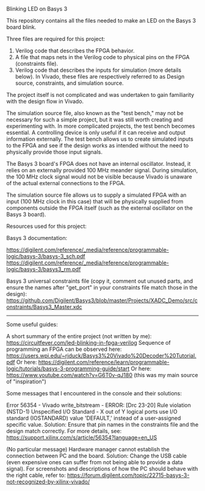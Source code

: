 Blinking LED on Basys 3

This repository contains all the files needed to make an LED on the Basys 3 board blink.

Three files are required for this project:

1) Verilog code that describes the FPGA behavior.
2) A file that maps nets in the Verilog code to physical pins on the FPGA (constraints file).
3) Verilog code that describes the inputs for simulation (more details below).
In Vivado, these files are respectively referred to as Design source, constraints, and simulation source.

The project itself is not complicated and was undertaken to gain familiarity with the design flow in Vivado.

The simulation source file, also known as the "test bench," may not be necessary for such a simple project, but it was still worth creating and experimenting with. In more complicated projects, the test bench becomes essential. A controlling device is only useful if it can receive and output information externally. The test bench allows us to create simulated inputs to the FPGA and see if the design works as intended without the need to physically provide those input signals.

The Basys 3 board's FPGA does not have an internal oscillator. Instead, it relies on an externally provided 100 MHz meander signal. During simulation, the 100 MHz clock signal would not be visible because Vivado is unaware of the actual external connections to the FPGA.

The simulation source file allows us to supply a simulated FPGA with an input (100 MHz clock in this case) that will be physically supplied from components outside the FPGA itself (such as the external oscillator on the Basys 3 board).

Resources used for this project:

Basys 3 documentation:

https://digilent.com/reference/_media/reference/programmable-logic/basys-3/basys-3_sch.pdf
https://digilent.com/reference/_media/reference/programmable-logic/basys-3/basys3_rm.pdf

Basys 3 universal constraints file (copy it, comment out unused parts, and ensure the names after "get_port" in your constraints file match those in the design):
https://github.com/Digilent/Basys3/blob/master/Projects/XADC_Demo/src/constraints/Basys3_Master.xdc

__________________________________
Some useful guides:

A short summary of the entire project (not written by me): https://circuitfever.com/led-blinking-in-fpga-verilog
Sequence of programming an FPGA can be observed here: https://users.wpi.edu/~rjduck/Basys3%20Vivado%20Decoder%20Tutorial.pdf
Or here: https://digilent.com/reference/learn/programmable-logic/tutorials/basys-3-programming-guide/start
Or here: https://www.youtube.com/watch?v=G6T0v-qJ180 (this was my main source of "inspiration")

Some messages that I encountered in the console and their solutions:

Error 56354 - Vivado write_bitstream - ERROR: [Drc 23-20] Rule violation (NSTD-1) Unspecified I/O Standard - X out of Y logical ports use I/O standard (IOSTANDARD) value 'DEFAULT,' instead of a user-assigned specific value. Solution: Ensure that pin names in the constraints file and the design match correctly. For more details, see: https://support.xilinx.com/s/article/56354?language=en_US

(No particular message) Hardware manager cannot establish the connection between PC and the board. Solution: Change the USB cable (even expensive ones can suffer from not being able to provide a data signal). For screenshots and descriptions of how the PC should behave with the right cable, refer to: https://forum.digilent.com/topic/22715-basys-3-not-recognized-by-xilinx-vivado/
